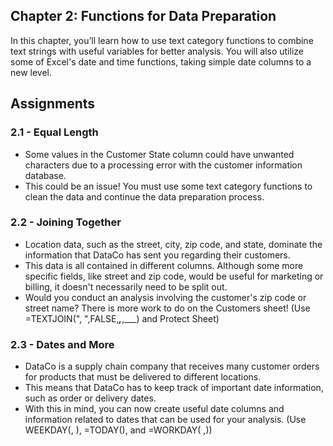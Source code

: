 ## Chapter 2: Functions for Data Preparation
In this chapter, you’ll learn how to use text category functions to combine text strings with useful variables for better analysis. You will also utilize some of Excel's date and time functions, taking simple date columns to a new level.

## Assignments
### 2.1 - Equal Length
- Some values in the Customer State column could have unwanted characters due to a processing error with the customer information database.
- This could be an issue! You must use some text category functions to clean the data and continue the data preparation process.

### 2.2 - Joining Together
- Location data, such as the street, city, zip code, and state, dominate the information that DataCo has sent you regarding their customers.
- This data is all contained in different columns. Although some more specific fields, like street and zip code, would be useful for marketing or billing, it doesn't necessarily need to be split out.
- Would you conduct an analysis involving the customer's zip code or street name? There is more work to do on the Customers sheet! (Use =TEXTJOIN(", ",FALSE,___,___,___) and Protect Sheet)

### 2.3 - Dates and More
- DataCo is a supply chain company that receives many customer orders for products that must be delivered to different locations.
- This means that DataCo has to keep track of important date information, such as order or delivery dates.
- With this in mind, you can now create useful date columns and information related to dates that can be used for your analysis. (Use WEEKDAY(, ), =TODAY(), and =WORKDAY( ,))
